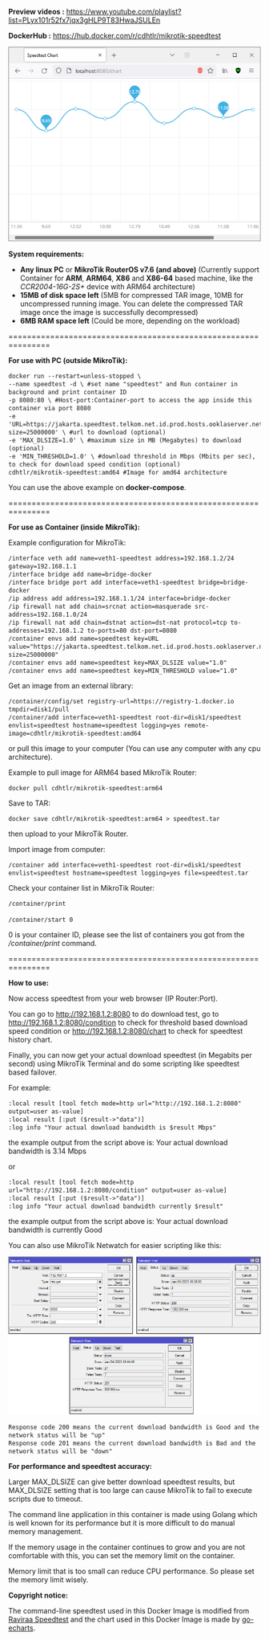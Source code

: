 <b>Preview videos  :</b> https://www.youtube.com/playlist?list=PLyx101r52fx7jqx3gHLP9T83HwaJSULEn

<b>DockerHub :</b> https://hub.docker.com/r/cdhtlr/mikrotik-speedtest

![](https://raw.githubusercontent.com/cdhtlr/MikroTik-Speedtest/main/Web_Demo.png "Web Demo")

<b>System requirements:</b>
- <b>Any linux PC</b> or <b>MikroTik RouterOS v7.6 (and above)</b> (Currently support Container for <b>ARM</b>, <b>ARM64</b>, <b>X86</b> and <b>X86-64</b> based machine, like the <i>CCR2004-16G-2S+</i> device with ARM64 architecture)
- <b>15MB of disk space left</b> (5MB for compressed TAR image, 10MB for uncompressed running image. You can delete the compressed TAR image once the image is successfully decompressed)
- <b>6MB RAM space left</b> (Could be more, depending on the workload)

===============================================================

<b>For use with PC (outside MikroTik):</b>

    docker run --restart=unless-stopped \ 
    --name speedtest -d \ #set name "speedtest" and Run container in background and print container ID
    -p 8080:80 \ #Host-port:Container-port to access the app inside this container via port 8080
    -e 'URL=https://jakarta.speedtest.telkom.net.id.prod.hosts.ooklaserver.net:8080/download?size=25000000' \ #url to download (optional)
    -e 'MAX_DLSIZE=1.0' \ #maximum size in MB (Megabytes) to download (optional)
    -e 'MIN_THRESHOLD=1.0' \ #download threshold in Mbps (Mbits per sec), to check for download speed condition (optional)
    cdhtlr/mikrotik-speedtest:amd64 #Image for amd64 architecture

You can use the above example on <b>docker-compose</b>.

===============================================================

<b>For use as Container (inside MikroTik):</b>

Example configuration for MikroTik:

    /interface veth add name=veth1-speedtest address=192.168.1.2/24 gateway=192.168.1.1
    /interface bridge add name=bridge-docker
    /interface bridge port add interface=veth1-speedtest bridge=bridge-docker
    /ip address add address=192.168.1.1/24 interface=bridge-docker
    /ip firewall nat add chain=srcnat action=masquerade src-address=192.168.1.0/24
    /ip firewall nat add chain=dstnat action=dst-nat protocol=tcp to-addresses=192.168.1.2 to-ports=80 dst-port=8080
    /container envs add name=speedtest key=URL value="https://jakarta.speedtest.telkom.net.id.prod.hosts.ooklaserver.net:8080/download?size=25000000"
    /container envs add name=speedtest key=MAX_DLSIZE value="1.0"
    /container envs add name=speedtest key=MIN_THRESHOLD value="1.0"

Get an image from an external library:

    /container/config/set registry-url=https://registry-1.docker.io tmpdir=disk1/pull
    /container/add interface=veth1-speedtest root-dir=disk1/speedtest envlist=speedtest hostname=speedtest logging=yes remote-image=cdhtlr/mikrotik-speedtest:amd64

or pull this image to your computer (You can use any computer with any cpu architecture).

Example to pull image for ARM64 based MikroTik Router:

    docker pull cdhtlr/mikrotik-speedtest:arm64

Save to TAR:

    docker save cdhtlr/mikrotik-speedtest:arm64 > speedtest.tar

then upload to your MikroTik Router.

Import image from computer:

    /container add interface=veth1-speedtest root-dir=disk1/speedtest envlist=speedtest hostname=speedtest logging=yes file=speedtest.tar

Check your container list in MikroTik Router:

    /container/print

    /container/start 0

0 is your container ID, please see the list of containers you got from the <i>/container/print</i> command.

===============================================================

<b>How to use:</b>

Now access speedtest from your web browser  (IP Router:Port).

You can go to http://192.168.1.2:8080 to do download test, go to http://192.168.1.2:8080/condition to check for threshold based download speed condition or http://192.168.1.2:8080/chart to check for speedtest history chart.

Finally, you can now get your actual download speedtest (in Megabits per second) using MikroTik Terminal and do some scripting like speedtest based failover.

For example:

    :local result [tool fetch mode=http url="http://192.168.1.2:8080" output=user as-value]
    :local result [:put ($result->"data")]
    :log info "Your actual download bandwidth is $result Mbps"
the example output from the script above is: Your actual download bandwidth is 3.14 Mbps

or

    :local result [tool fetch mode=http url="http://192.168.1.2:8080/condition" output=user as-value]
    :local result [:put ($result->"data")]
    :log info "Your actual download bandwidth currently $result"
the example output from the script above is: Your actual download bandwidth is currently Good

You can also use MikroTik Netwatch for easier scripting like this:

![](https://raw.githubusercontent.com/cdhtlr/MikroTik-Speedtest/main/Netwatch.png "Netwatch")

	Response code 200 means the current download bandwidth is Good and the network status will be "up"
	Response code 201 means the current download bandwidth is Bad and the network status will be "down"

<b>For performance and speedtest accuracy:</b>

Larger MAX_DLSIZE can give better download speedtest results, but MAX_DLSIZE setting that is too large can cause MikroTik to fail to execute scripts due to timeout.

The command line application in this container is made using Golang which is well known for its performance but it is more difficult to do manual memory management.

If the memory usage in the container continues to grow and you are not comfortable with this, you can set the memory limit on the container.

Memory limit that is too small can reduce CPU performance. So please set the memory limit wisely.

<b>Copyright notice:</b>

The command-line speedtest used in this Docker Image is modified from <a href="https://github.com/raviraa/speedtest">Raviraa Speedtest</a> and the chart used in this Docker Image is made by <a href="https://github.com/go-echarts/go-echarts">go-echarts</a>.
